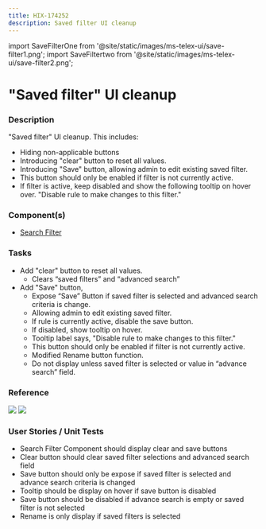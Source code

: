 ```yaml
---
title: HIX-174252
description: Saved filter UI cleanup
---
```


import SaveFilterOne from '@site/static/images/ms-telex-ui/save-filter1.png';
import SaveFiltertwo from '@site/static/images/ms-telex-ui/save-filter2.png';

# "Saved filter" UI cleanup

### Description

"Saved filter" UI cleanup. This includes:
-	Hiding non-applicable buttons
-	Introducing "clear" button to reset all values.
-	Introducing "Save" button, allowing admin to edit existing saved filter.
-	This button should only be enabled if filter is not currently active.
-	If filter is active, keep disabled and show the following tooltip on hover over.
"Disable rule to make changes to this filter."

### Component(s)

- [Search Filter](../Components/SearchFilter)

### Tasks

- Add "clear" button to reset all values.
	- Clears “saved filters” and “advanced search”
- Add "Save" button, 
	- Expose “Save” Button if saved filter is selected and advanced search criteria is change.
	- Allowing admin to edit existing saved filter.
	- If rule is currently active, disable the save button.
	- If disabled, show tooltip on hover.
	- Tooltip label says, "Disable rule to make changes to this filter."
	- This button should only be enabled if filter is not currently active.
	- Modified Rename button function.
	- Do not display unless saved filter is selected or value in “advance search” field.

### Reference

<img src={SaveFilterOne} />	
<img src={SaveFiltertwo} />

 
### User Stories / Unit Tests

- Search Filter Component should display clear and save buttons
- Clear button should clear saved filter selections and advanced search field
- Save button should only be expose if saved filter is selected and advance search criteria is changed
- Tooltip should be display on hover if save button is disabled
- Save button should be disabled if advance search is empty or saved filter is not selected
- Rename is only display if saved filters is selected


